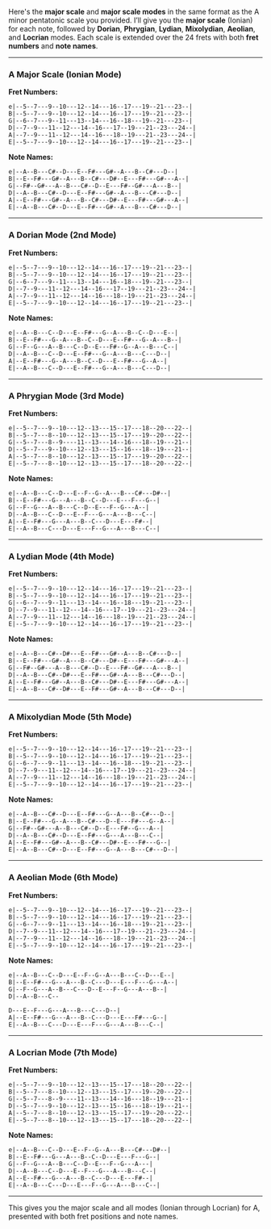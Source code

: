 Here's the **major scale** and **major scale modes** in the same format as the A minor pentatonic scale you provided. I’ll give you the **major scale** (Ionian) for each note, followed by **Dorian**, **Phrygian**, **Lydian**, **Mixolydian**, **Aeolian**, and **Locrian** modes. Each scale is extended over the 24 frets with both **fret numbers** and **note names**.

---

### **A Major Scale (Ionian Mode)**

**Fret Numbers:**
```
e|--5--7---9--10---12--14---16--17---19--21---23--|
B|--5--7---9--10---12--14---16--17---19--21---23--|
G|--6--7---9--11---13--14---16--18---19--21---23--|
D|--7--9---11--12---14--16---17--19---21--23---24--|
A|--7--9---11--12---14--16---18--19---21--23---24--|
E|--5--7---9--10---12--14---16--17---19--21---23--|
```

**Note Names:**
```
e|--A--B---C#--D---E--F#---G#--A---B--C#---D--|
B|--E--F#---G#--A---B--C#---D#--E---F#---G#---A--|
G|--F#--G#---A--B---C#--D--E---F#--G#---A---B--|
D|--A--B---C#--D---E--F#---G#--A---B---C#---D--|
A|--E--F#---G#--A---B--C#---D#--E---F#---G#---A--|
E|--A--B---C#--D---E--F#---G#--A---B---C#---D--|
```

---

### **A Dorian Mode (2nd Mode)**

**Fret Numbers:**
```
e|--5--7---9--10---12--14---16--17---19--21---23--|
B|--5--7---9--10---12--14---16--17---19--21---23--|
G|--6--7---9--11---13--14---16--18---19--21---23--|
D|--7--9---11--12---14--16---17--19---21--23---24--|
A|--7--9---11--12---14--16---18--19---21--23---24--|
E|--5--7---9--10---12--14---16--17---19--21---23--|
```

**Note Names:**
```
e|--A--B---C--D---E--F#---G--A---B--C--D---E--|
B|--E--F#---G--A---B--C--D---E--F#---G--A---B--|
G|--F--G---A--B---C--D--E---F#--G--A---B---C--|
D|--A--B---C--D---E--F#---G--A---B---C---D--|
A|--E--F#---G--A---B--C--D---E--F#---G--A--|
E|--A--B---C--D---E--F#---G--A---B---C---D--|
```

---

### **A Phrygian Mode (3rd Mode)**

**Fret Numbers:**
```
e|--5--7---9--10---12--13---15--17---18--20---22--|
B|--5--7---8--10---12--13---15--17---19--20---22--|
G|--5--7---8--9----11--13---14--16---18--19---21--|
D|--5--7---9--10---12--13---15--16---18--19---21--|
A|--5--7---8--10---12--13---15--17---19--20---22--|
E|--5--7---8--10---12--13---15--17---18--20---22--|
```

**Note Names:**
```
e|--A--B---C--D---E--F--G--A---B---C#---D#--|
B|--E--F#---G---A---B--C--D---E---F---G--|
G|--F--G---A--B---C--D--E---F--G---A--|
D|--A--B---C--D---E--F---G---A---B---C--|
A|--E--F#---G---A---B--C---D---E---F#--|
E|--A--B---C---D---E---F--G---A---B---C--|
```

---

### **A Lydian Mode (4th Mode)**

**Fret Numbers:**
```
e|--5--7---9--10---12--14---16--17---19--21---23--|
B|--5--7---9--10---12--14---16--17---19--21---23--|
G|--6--7---9--11---13--14---16--18---19--21---23--|
D|--7--9---11--12---14--16---17--19---21--23---24--|
A|--7--9---11--12---14--16---18--19---21--23---24--|
E|--5--7---9--10---12--14---16--17---19--21---23--|
```

**Note Names:**
```
e|--A--B---C#--D#---E--F#---G#--A---B--C#---D--|
B|--E--F#---G#--A---B--C#---D#--E---F#---G#---A--|
G|--F#--G#---A--B---C#--D--E---F#--G#---A---B--|
D|--A--B---C#--D#---E--F#---G#--A---B---C#---D--|
A|--E--F#---G#--A---B--C#---D#--E---F#---G#---A--|
E|--A--B---C#--D#---E--F#---G#--A---B---C#---D--|
```

---

### **A Mixolydian Mode (5th Mode)**

**Fret Numbers:**
```
e|--5--7---9--10---12--14---16--17---19--21---23--|
B|--5--7---9--10---12--14---16--17---19--21---23--|
G|--6--7---9--11---13--14---16--18---19--21---23--|
D|--7--9---11--12---14--16---17--19---21--23---24--|
A|--7--9---11--12---14--16---18--19---21--23---24--|
E|--5--7---9--10---12--14---16--17---19--21---23--|
```

**Note Names:**
```
e|--A--B---C#--D---E--F#---G--A---B--C#---D--|
B|--E--F#---G--A---B--C#---D--E---F#---G--A--|
G|--F#--G#---A--B---C#--D--E---F#--G---A--|
D|--A--B---C#--D---E--F#---G---A---B---C--|
A|--E--F#---G#--A---B--C#---D#--E---F#---G--|
E|--A--B---C#--D---E--F#---G--A---B---C#---D--|
```

---

### **A Aeolian Mode (6th Mode)**

**Fret Numbers:**
```
e|--5--7---9--10---12--14---16--17---19--21---23--|
B|--5--7---9--10---12--14---16--17---19--21---23--|
G|--6--7---9--11---13--14---16--18---19--21---23--|
D|--7--9---11--12---14--16---17--19---21--23---24--|
A|--7--9---11--12---14--16---18--19---21--23---24--|
E|--5--7---9--10---12--14---16--17---19--21---23--|
```

**Note Names:**
```
e|--A--B---C--D---E--F--G--A---B---C--D---E--|
B|--E--F#---G---A---B--C---D---E---F---G---A--|
G|--F--G---A--B---C---D--E---F--G---A---B--|
D|--A--B---C--

D---E--F---G---A---B---C---D--|
A|--E--F#---G---A---B--C---D---E---F#---G--|
E|--A--B---C---D---E---F---G---A---B---C--|
```

---

### **A Locrian Mode (7th Mode)**

**Fret Numbers:**
```
e|--5--7---9--10---12--13---15--17---18--20---22--|
B|--5--7---8--10---12--13---15--17---19--20---22--|
G|--5--7---8--9----11--13---14--16---18--19---21--|
D|--5--7---9--10---12--13---15--16---18--19---21--|
A|--5--7---8--10---12--13---15--17---19--20---22--|
E|--5--7---8--10---12--13---15--17---18--20---22--|
```

**Note Names:**
```
e|--A--B---C--D---E--F--G--A---B---C#---D#--|
B|--E--F#---G---A---B--C--D---E---F---G--|
G|--F--G---A--B---C--D--E---F--G---A---|
D|--A--B---C--D---E--F---G---A---B---C--|
A|--E--F#---G---A---B--C---D---E---F#--|
E|--A--B---C---D---E---F--G---A---B---C--|
```

---

This gives you the major scale and all modes (Ionian through Locrian) for A, presented with both fret positions and note names.
